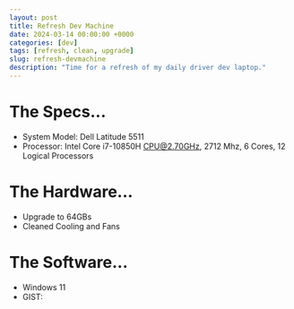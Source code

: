 ```yaml
---
layout: post
title: Refresh Dev Machine
date: 2024-03-14 00:00:00 +0000
categories: [dev]
tags: [refresh, clean, upgrade]
slug: refresh-devmachine
description: "Time for a refresh of my daily driver dev laptop."
---
```

# The Specs...
* System Model: Dell Latitude 5511
* Processor: Intel Core i7-10850H CPU@2.70GHz, 2712 Mhz, 6 Cores, 12 Logical Processors

# The Hardware... 
- Upgrade to 64GBs
- Cleaned Cooling and Fans

# The Software...
- Windows 11
- GIST: 
